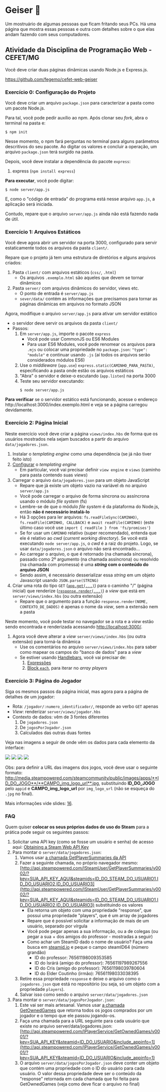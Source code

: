 # Geiser 💨

Um mostruário de algumas pessoas que ficam fritando seus PCs. Há uma página que mostra essas pessoas e outra com detalhes sobre o que elas andam fazendo com seus computadores.


## Atividade da Disciplina de Programação Web - CEFET/MG

Você deve criar duas páginas dinâmicas usando Node.js e Express.js.

https://github.com/fegemo/cefet-web-geiser


### Exercício 0: Configuração do Projeto

Você deve criar um arquivo `package.json` para caracterizar a pasta como um pacote Node.js.

Para tal, você pode pedir auxílio ao npm. Após clonar seu _fork_, abra o terminal na pasta e:

```
$ npm init
```

Nesse momento, o npm fará perguntas no terminal para alguns parâmetros descritivos do seu pacote. Ao digitar os valores e concluir a operação, um arquivo `package.json` terá surgido na pasta.

Depois, você deve instalar a dependência do pacote `express`:

1. express (`npm install express`)

**Para executar**, você pode digitar:

```
$ node server/app.js
```

E, como o "código de entrada" do programa está nesse arquivo `app.js`, a aplicação será iniciada.

Contudo, repare que o arquivo `server/app.js` ainda não está fazendo nada de útil.


### Exercício 1: Arquivos Estáticos

Você deve agora abrir um servidor na porta 3000, configurado para servir estaticamente todos os arquivos da pasta `client/`.

Repare que o projeto já tem uma estrutura de diretórios e alguns arquivos criados:

1. Pasta `client/` com arquivos estáticos (`css/`, `.html`)
   - Os arquivos `.exemplo.html` são aqueles que devem se tornar dinâmicos
1. Pasta `server/` com arquivos dinâmicos do servidor, views etc.
   - O ponto de entrada é `server/app.js`
   - `sever/data/` contém as informações que precisamos para tornar as páginas dinâmicas em arquivos no formato JSON

Agora, modifique o arquivo `server/app.js` para ativar um servidor estático

  - o servidor deve servir os arquivos da pasta `client/`
  - Passos:
    1. Em `server/app.js`, importe o pacote `express`
       - Você pode usar CommonJS ou ES6 Modules
       - Para usar ES6 Modules, você pode renomear os arquivos para `.mjs` ou colocar uma propriedade no `package.json`: `"type": "module"` e continuar usando `.js` (aí todos os arquivos serão considerados módulos ES6)
    1. Use o _middleware_ (`app.use`) `express.static(CAMINHO_PARA_PASTA)`, especificando a pasta onde estão os arquivos estáticos
    1. "Abra" o servidor e deixe-o escutando (`app.listen`) na porta 3000
    1. Teste seu servidor executando:
       ```
       $ node server/app.js
       ```

**Para verificar** se o servidor estático está funcionando, acesse o endereço  http://localhost:3000/index.exemplo.html e veja se a página carregou devidamente.


### Exercício 2: Página Inicial

Neste exercício você deve criar a página `views/index.hbs` de forma que os usuários mostrados nela sejam buscados a partir do arquivo `data/jogadores.json`.

1. Instalar o _templating engine_ como uma dependência (se já não tiver feito isto)
1. [Configurar](http://expressjs.com/en/guide/using-template-engines.html) o _templating engine_
   - Em particular, você vai precisar definir `view engine` e `views` (caminho para pasta contendo suas _views_)
1. Carregar o arquivo `data/jogadores.json` para um objeto JavaScript
   - Repare que já existe um objeto vazio na variável `db` no arquivo `server/app.js`
   - Você pode carregar o arquivo de forma síncrona ou assíncrona usando o módulo _file system_ (fs)
   - Lembre-se de que o módulo _file system_ é da plataforma do Node.js, então **não é necessário instalá-lo**
   - Há 3 opções para ler arquivos: `fs.readFileSync(CAMINHO)`, `fs.readFile(CAMINHO, CALLBACK)` e `await readFile(CAMINHO)` (este último caso você use `import { readFile } from 'fs/promises'`)
   - Se for usar um `CAMINHO` relativo (super recomendado), entenda que ele é relativo ao _cwd_ (_current working directory_). Se você está executando `node server/app.js`, o _cwd_ é a raiz do projeto. Logo, se usar `data/jogadores.json` o arquivo não será encontrado...
   - Ao carregar o arquivo, o que é retornado (na chamada síncrona), passado como 2º argumento (na chamada assíncrona) ou resolvido (na chamada com promessa) é uma **_string_ com o conteúdo do arquivo JSON**
   - Sendo assim, é necessário desserializar essa _string_ em um objeto Javascript usando `JSON.parse(STRING)`
1. Criar uma rota do tipo `GET` ([`app.get(...)`](http://expressjs.com/starter/basic-routing.html)) para o caminho "/" (página inicial) que renderize ([`response.render(...)`](http://expressjs.com/en/4x/api.html#res.render)) a _view_ que está em `server/views/index.hbs` (ou outra extensão)
   - Repare que o argumento para a função `response.render(NOME, CONTEXTO_DE_DADOS)` é apenas o nome da _view_, sem a extensão nem a pasta


Neste momento, você pode testar no navegador se a rota e a _view_ estão sendo encontrada e renderizada acessando [http://localhost:3000/](http://localhost:3000/).

1. Agora você deve alterar a _view_ `server/views/index.hbs` (ou outra extensão) para torná-la dinâmica
   - Use os comentários no arquivo `server/views/index.hbs` para saber como mapear os campos do "banco de dados" para a _view_
   - Se estiver usando [Handlebars](http://handlebarsjs.com/), você vai precisar de:
     1. [Expressões](http://handlebarsjs.com/#getting-started)
     1. [Block `each`](http://handlebarsjs.com/builtin_helpers.html#iteration), para iterar no _array players_



### Exercício 3: Página do Jogador

Siga os mesmos passos da página inicial, mas agora para a página de detalhes de um jogador:

- Rota: `/jogador/:numero_identificador/`, responde ao verbo `GET` apenas
- _View_: renderizar `server/views/jogador.hbs`
- Contexto de dados: vêm de 3 fontes diferentes
  1. De `jogadores.json`
  1. De `jogosPorJogador.json`
  1. Calculados das outras duas fontes

Veja nas imagens a seguir de onde vêm os dados para cada elemento da interface:

![](docs/geiser-jogos1.png)
![](docs/geiser-jogos1-json.png)
![](docs/geiser-jogos2.png)
![](docs/geiser-jogos2-json.png)


Obs: para definir a URL das imagens dos jogos, você deve usar o seguinte formato: http://media.steampowered.com/steamcommunity/public/images/apps/**ID_DO_JOGO**/**CAMPO_img_logo_url**.jpg, substituindo **ID_DO_JOGO** pelo `appid` e **CAMPO_img_logo_url** por `img_logo_url` (não se esqueça do `.jpg` no final).

Mais informações vide slides: [16](http://fegemo.github.io/cefet-web/classes/ssn4/#16).


### FAQ

Quem quiser **colocar os seus próprios dados de uso do Steam** para a
prática pode seguir os seguintes passos:

1. Solicitar uma API key (como se fosse um usuário e senha) de acesso aqui:
   [Obtaining a Steam Web API Key](http://steamcommunity.com/dev)
1. Para montar o `server/data/jogadores.json`:
   1. Vamos usar [a chamada GetPlayerSummaries da API](https://developer.valvesoftware.com/wiki/Steam_Web_API#GetPlayerSummaries_.28v0002.29)
   1. Fazer a seguinte chamada, no próprio navegador mesmo: [http://api.steampowered.com/ISteamUser/GetPlayerSummaries/v0002/?key=SUA_API_KEY_AQUI&steamids=ID_DO_STEAM_DO_USUARIO1,ID_DO_USUARIO2,ID_DO_USUARIO3](http://api.steampowered.com/ISteamUser/GetPlayerSummaries/v0002/?key=SUA_API_KEY_AQUI&steamids=ID_DO_STEAM_DO_USUARIO1,ID_DO_USUARIO2,ID_DO_USUARIO3) substituindo os valores
      - Ela retorna um objeto com uma propriedade "response", que possui uma propriedade "players", que é um array de jogadores
      - Repare que é possível solicitar a informação de mais de um usuário, separado por vírgula
      - Você pode pegar apenas a sua informação, ou a de colegas (ou pegar a sua + dos amigos do professor - mostradas a seguir)
      - Como achar um SteamID dado o nome de usuário? Faça uma busca em [steamid.io](https://steamid.io) e peque o campo steamID64 (número grandão)
         - ID do professor: 76561198009353585
         - ID do Isrárá (amigo do professor): 76561197989267556
         - ID do Cris (amigo do professor): 76561198039780604
         - ID do Elder Coutinho (irmão): 76561198033038395 
   1. Retire essa propriedade `response` e deixe o arquivo como o `jogadores.json` que está no repositório (ou seja, só um objeto com a propriedade `players`).
   1. Salvar isso como sendo o arquivo `server/data/jogadores.json`
1. Para montar o `server/data/jogosPorJogador.json`:
   1. Este vai ser mais artesanal. Vamos usar [a chamada GetOwnedGames](https://developer.valvesoftware.com/wiki/Steam_Web_API#GetOwnedGames_.28v0001.29) que retorna todos os jogos comprados por um jogador e o tempo que ele passou jogando-os.
   1. Faça uma chamada para a URL seguinte para cada usuário que existe no arquivo  server/data/jogadores.json: [http://api.steampowered.com/IPlayerService/GetOwnedGames/v0001/?key=SUA_API_KEY&steamid=ID_DO_USUARIO&include_appinfo=1](http://api.steampowered.com/IPlayerService/GetOwnedGames/v0001/?key=SUA_API_KEY&steamid=ID_DO_USUARIO&include_appinfo=1)
   1. O arquivo  `server/data/jogosPorJogador.json` deve conter um objeto que contém uma propriedade com o ID do usuário para cada usuário. O valor dessa propriedade deve ser o conteúdo da "response" retornada em cada chamada que foi feita para GetOwnedGames (veja como deve ficar o arquivo no final)
